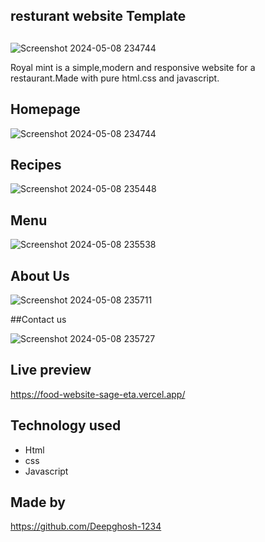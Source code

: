 ##     resturant website Template
## 
![Screenshot 2024-05-08 234744](https://github.com/Deepghosh-1234/Resturant-Website/assets/122342212/9d68ffc8-dadd-4c76-9afa-cceafb2fed54)
 
 Royal mint is a simple,modern and responsive website for a restaurant.Made with pure html.css and javascript.

 ## Homepage
 ![Screenshot 2024-05-08 234744](https://github.com/Deepghosh-1234/Resturant-Website/assets/122342212/54167596-c11c-42e2-8b17-9307a8eed4d3)

 ## Recipes
  ![Screenshot 2024-05-08 235448](https://github.com/Deepghosh-1234/Resturant-Website/assets/122342212/1e24ba66-57c9-4055-b218-2ed6b108e587)

  ## Menu
  ![Screenshot 2024-05-08 235538](https://github.com/Deepghosh-1234/Resturant-Website/assets/122342212/7e2e4502-d51e-45b9-b7a6-357fff49515b)

 ## About Us
 ![Screenshot 2024-05-08 235711](https://github.com/Deepghosh-1234/Resturant-Website/assets/122342212/9e326856-84cf-47c5-97d6-ae235ddfd1c0)

 ##Contact us

 ![Screenshot 2024-05-08 235727](https://github.com/Deepghosh-1234/Resturant-Website/assets/122342212/2dd968ae-bb89-4f9f-91db-e645a762a516)

 
## Live preview

https://food-website-sage-eta.vercel.app/

## Technology used
 - Html
 - css
 - Javascript

## Made by
https://github.com/Deepghosh-1234


 

